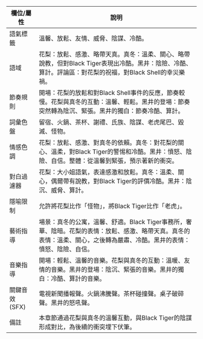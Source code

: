 | 欄位/屬性 | 說明 |
|---|---|
| 語氣標籤 | 溫馨、放鬆、友情、威脅、陰謀、冷酷。 |
| 語域 | 花梨：放鬆、感激、略帶天真。真冬：溫柔、關心、略帶說教，但對Black Tiger表現出冷酷。黑井：陰險、冷酷、算計。評論區：對花梨的祝福，對Black Shell的幸災樂禍。 |
| 節奏規則 | 開場：花梨的放鬆和對Black Shell事件的反應，節奏較慢。花梨與真冬的互動：溫馨、輕鬆。黑井的登場：節奏突然轉為陰沉、緊張。黑井的獨白：節奏冷酷、算計。 |
| 詞彙色盤 | 留宿、火鍋、茶杯、謝禮、氏族、陰謀、老虎尾巴、毀滅、怪物。 |
| 情感色調 | 花梨：放鬆、感激、對真冬的依賴。真冬：對花梨的關心、溫柔，對Black Tiger的警惕和冷酷。黑井：憤怒、陰險、自信。整體：從溫馨到緊張，預示著新的衝突。 |
| 對白過濾器 | 花梨：大小姐語氣，表達感激和放鬆。真冬：溫柔、關心，偶爾帶有說教，對Black Tiger的評價冷酷。黑井：陰沉、威脅、算計。 |
| 隱喻限制 | 允許將花梨比作「怪物」，將Black Tiger比作「老虎」。 |
| 藝術指導 | 場景：真冬的公寓，溫馨、舒適。Black Tiger事務所，奢華、陰暗。花梨的表情：放鬆、感激、略帶天真。真冬的表情：溫柔、關心，之後轉為嚴肅、冷酷。黑井的表情：憤怒、陰險、自信。 |
| 音樂指導 | 開場：輕鬆、溫馨的音樂。花梨與真冬的互動：溫暖、友情的音樂。黑井的登場：陰沉、緊張的音樂。黑井的獨白：冷酷、算計的音樂。 |
| 關鍵音效 (SFX) | 電視新聞播報聲。火鍋沸騰聲。茶杯碰撞聲。桌子破碎聲。黑井的怒吼聲。 |
| 備註 | 本章節通過花梨與真冬的溫馨互動，與Black Tiger的陰謀形成對比，為後續的衝突埋下伏筆。 |
